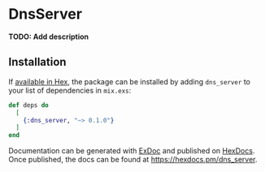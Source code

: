 # DnsServer

**TODO: Add description**

## Installation

If [available in Hex](https://hex.pm/docs/publish), the package can be installed
by adding `dns_server` to your list of dependencies in `mix.exs`:

```elixir
def deps do
  [
    {:dns_server, "~> 0.1.0"}
  ]
end
```

Documentation can be generated with [ExDoc](https://github.com/elixir-lang/ex_doc)
and published on [HexDocs](https://hexdocs.pm). Once published, the docs can
be found at <https://hexdocs.pm/dns_server>.

